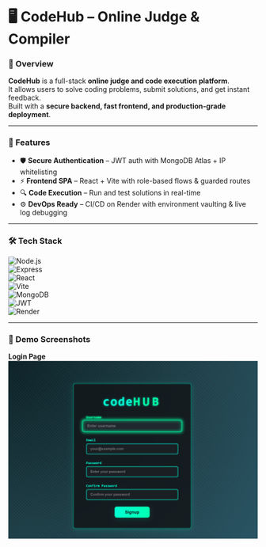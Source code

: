 # 🖥️ CodeHub – Online Judge & Compiler  

### 🔹 Overview  
**CodeHub** is a full-stack **online judge and code execution platform**.  
It allows users to solve coding problems, submit solutions, and get instant feedback.  
Built with a **secure backend, fast frontend, and production-grade deployment**.  

---

### 🚀 Features  
- 🛡️ **Secure Authentication** – JWT auth with MongoDB Atlas + IP whitelisting  
- ⚡ **Frontend SPA** – React + Vite with role-based flows & guarded routes  
- 🔍 **Code Execution** – Run and test solutions in real-time  
- ⚙️ **DevOps Ready** – CI/CD on Render with environment vaulting & live log debugging  

---

### 🛠 Tech Stack  
![Node.js](https://img.shields.io/badge/Node.js-339933?style=for-the-badge&logo=nodedotjs&logoColor=white)  
![Express](https://img.shields.io/badge/Express.js-000000?style=for-the-badge&logo=express&logoColor=white)  
![React](https://img.shields.io/badge/React-20232A?style=for-the-badge&logo=react&logoColor=61DAFB)  
![Vite](https://img.shields.io/badge/Vite-646CFF?style=for-the-badge&logo=vite&logoColor=white)  
![MongoDB](https://img.shields.io/badge/MongoDB-4EA94B?style=for-the-badge&logo=mongodb&logoColor=white)  
![JWT](https://img.shields.io/badge/JWT-000000?style=for-the-badge&logo=jsonwebtokens&logoColor=white)  
![Render](https://img.shields.io/badge/Render-46E3B7?style=for-the-badge&logo=render&logoColor=black)  

---

### 📸 Demo Screenshots  
**Login Page**  
![Login](https://github.com/Mr-Bathwal/CodeHub/blob/main/screenshots/Screenshot%202025-08-11%20155959.png)  






